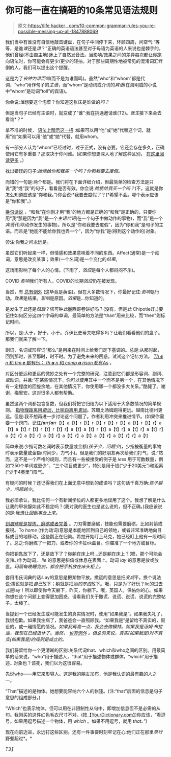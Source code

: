# 你可能一直在搞砸的10条常见语法规则

> 原文:[https://life hacker . com/10-common-grammar-rules-you-re-possible-messing-up-all-1847888069](https://lifehacker.com/10-common-grammar-rules-you-re-probably-messing-up-all-1847888069)

我们当中有谁没有自信地敲击键盘，在句子中间停下来，环顾四周，问空气:“等等，是谁*谁*还是*谁*？”正确的英语语法甚至对于母语为英语的人来说也是棘手的，他们曾经(不由自主地)迷上了自然发音法。当影响/效果之间的差异每次都让你跑向语法时，你可能会有更少/更少的轻拍。对于那些周期性地被常见的混淆词汇绊倒的人，我们可以提出这个提醒。

这是为了*丧钟为谁而鸣*(而不是为谁而鸣)。虽然“who”和“whom”都是代词，“who”用作句子的*主语*，而“whom”是动词或介词的*宾语*(在海明威的小说中“whom”是动词“toll”的宾语)。

你会说:*谁*想要这个泡菜？你知道这张床是谁做的*吗？*

但是当句子已经有主语时，就变成了“谁”:我在挑选邀请谁(T2)。*医生*接下来会去看谁*？*

拿不准的时候， [语法上暗示这一招](https://www.grammarly.com/blog/who-vs-whom-its-not-as-complicated-as-you-might-think/#:~:text=When%20in%20doubt%2C%20try%20this,of%20a%20verb%20or%20preposition.) :如果可以用“他”或“她”代替这个词，就用“谁”如果可以用“他”或“她”代替，就用whom。

有一部分人认为“whom”已经过时，过于正式，没有必要。它还会存在多久，正确使用它有多重要？那取决于你问谁。(如果你想更深入地了解这种区别， [在这里阅读更多](https://lifehacker.com/how-to-remember-the-difference-between-who-and-whom-1837581203) 。)

找出错误的句子:*她能给你和我买一个吗？你和我要去度假。*

而错的一句是:两个都是。我们将在下面详细介绍，但最简单的检查方法是只说“我”或“我”的句子，看看是否有效。你会说:*她能给我买一个吗？*(不，这就是你怎么知道应该是“你和我。”)你会说:*我要去度假了？(*希望不会。哪个表示应该是“你和我”。)

[换句话说](https://lifehacker.com/is-it-you-and-i-or-you-and-me-1847049208) *，*“和我”在你刚才用“我”的地方都是正确的“和我”是正确的，只要你用“我”那是因为“我”是一个*主语代词*(在一个句子中做动作的事物)，而“我”是一个*宾语代词*(动作发生的事物)。所以是“你和我要去度假”，因为“你和我”是句子的主语。而且是“她能不能给你我也弄一个”，因为“你我”是(得到这个动作的)对象。

旁注:你我之间永远是。

虽然它们听起来一样，但情感和效果意味着不同的东西。Affect(通常)是一个动词，意思是改变某事；效果(一个名词)是一个变化的*结果*。

这场雨影响了每个人的心情。(下雨了，*效应*是每个人都闷闷不乐)。

COVID *影响*我们所有人。COVID的长期*效应*仍在被发现。

当然，有 [总有例外](https://lifehacker.com/how-to-use-affect-versus-effect-1836526644) (这毕竟是英语)。但在大多数情况下，你最好记住:*影响*是行动。*效果*是结果。*影响*是原因。*效果*是...你知道的。

是发生了*比*还是*然后*？塔可钟*比*墨西哥卷饼好吗？(没有，但是*比* Chipotle好。)要记住如何区分这四个字母的单词，最简单的方法是“than”用来比较，而“then”则标记时间。

所以，是:大于，好于，小于。乔伊比史蒂夫吃得多吗？让我们看看他们的盘子。那我们就来了解一下。

副词、名词或形容词“那么”是用来在时间上给我们定下基调的。总是:从那时起，回到那时，甚至那时，时不时。为了避免未来的困惑，试试这个记忆方法。 [*Th **e** n* 和 *tim **e*** 都有Es； *th **a** n* 和 *comp **a** rison* 都有As](https://lifehacker.com/how-to-stop-mixing-up-than-and-then-1846581788) 。

对区分更远和更远的微妙之处有一个完整的研究，注意到它们都是形容词、副词、*或*动词，并且:“在某些情况下，你可以使用其中一个而不是另一个，在其他情况下有一定程度的回旋余地，在其他情况下，你使用哪一个都没多大关系。”酷毙了。谢谢，梅里安。这对很多人都有帮助。

虽然这两个词都包含复数，但我们将把它归结为以下适用于大多数情况的简单规则。 [指物理距离用*更远*，比喻距离用*更远*](https://lifehacker.com/how-to-remember-when-to-use-further-versus-farther-1846649794)。苏珊比汤姆跑得更远。越南比德州更远。但是:我不想再进一步讨论这个问题了。作者利用冲突来推进情节。(如果你需要一个窍门，记住*f**a**r*r*f**a**r*r【t】a【t】r【t】r【t】r【t】r【t】a【t】r【t】r】a【t】a【t】r【t】r【t】r【t】r】a【t】a【t】r【t】a【t】r】a【t】r】a【t】r】a【t】r】a【t】r】a【t】r】a【t】r】a【t】a【t】r】a【t】r】r】a【t)

简单来说:少指可数名词时表示数量或金额(*孩子少，问题少*)，少指被衡量的事物时表示数量或金额(时间少，力气小)。但是我们的好朋友再次给我们打气，说:“然而，这不是一个严格的规则，而且有一些被接受的例子是 *less* 用于可数数量，例如“250个单词或更少”、“三个项目或更少”，特别是用于钱(“少于20美元”)和距离(“少于4英里”)叹气。

有疑问的时候？还记得我们在上面无意中想到的成语吗？这句话千真万确:*孩子越少，问题越少*。

我必须承认，我比任何一个有新闻学位的人都更多地误用了这个。我想了解是什么让我的甲状腺如此不稳定吗？(我对我的医生也是这么说的，但不正确。)我应该说的是:我想让*回到事业上来。* 

[到*磨练*就是提炼、磨砺或者完善](https://lifehacker.com/how-to-remember-the-difference-between-hone-and-home-in-1846778996) 。刀刃需要磨砺，技能也需要磨砺，比如射箭或报税。To *home* (作为动词)意思是本能地回到自己的领地，或者非常准确地向目标或目的地移动。这些鹅正在归巢。希拉开始盯上马克，她已经盯上他有一段时间了。总之:你磨练了一把刀，或者你的卡拉ok曲目。你瞄准了一个地方或目标。

你把钥匙放下了，还是放下了？你躺在床上吗...还是躺在床上？(嗯，那个可能会变辣。)作为动词， *lie* 的意思是斜倚或休息在表面上。动词 *lay* 的意思是放或放置。*玛丽每晚睡觉前，都会把手机放在床头柜上。*

套用韦氏词典的话:Lay的意思是把某物平放。撒谎的意思是把*变成*平。换个说法说:撒谎就是把*自己*放下；躺就是把*别的东西*放下。哦，只是为了好玩？lie的过去式是lay！所以即使你今天躺下，昨天，你躺下。哦，英国人，保佑你的心。如果你想在这个问题上变得更加困惑，请看我们关于撒谎、说谎、说谎、说谎的完整帖子。太棒了。

当提到一个已经发生或可能发生的真实情况时，使用“如果我是”。如果我失礼了，我很抱歉。如果我生病了，我爸爸会一直照顾我。“如果我是”是留给不真实的，假设的，或一厢情愿的情况。*如果我再高一点，我会去做模特。如果我是汤姆·布拉迪，我现在已经退休了。当然， [也有例外](https://www.grammar.com/if_i_was_vs._if_i_were) 。但总的来说，真实(如果我是)对不真实(如果我是)的规则是成立的。* 

我们将留给你一个更清晰的区别:关系代词that、which和who之间的区别。用最简单的话来说，“who”用于描述人，“that”用于描述物体或群体，“which”用于描述...对象也？该死，我们以为这很容易。

先说who——用它来形容人。这是我的朋友加布，他是我认识的最有趣的人之一。

“That”描述的是物体。她想要能容纳六个人的帐篷。(注:“that”后面的信息是句子意思的组成部分。)

“Which”也表示物体，但可以用在非限制性从句中，即增加信息但不是必需的从句。我刚买的这件红色毛衣尺寸不对。(按[【YourDictionary.com】](https://grammar.yourdictionary.com/vs/who-vs-that-vs-which-fundamental-grammar-rules.html))你应该，“看逗号。如果用逗号描述一个物体，用 *which* 。如果不用逗号，就用 *that。”)*

现在向前迈进，永远钉这些区别。还有一件事要时刻牢记在心:他们正在那里*举行*野餐超过*。*

 *T3】*
